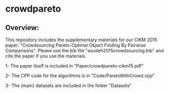 # crowdpareto

## Overview:
This repository includes the supplementary materials for our CIKM 2015 paper: "Crowdsourcing Pareto-Optimal Object Finding By Pairwise Comparisons".
Please use the bib file "asudeh2015crowdsourcing.bib" and cite the paper if you use the materials.

1- The paper itself is included in "Paper/crowdpareto-cikm15.pdf"

2- The CPP code for the algorithms is in "Code/ParetoWithCrowd.cpp"

3- The (main) datasets are included in the folder "Datasets"
